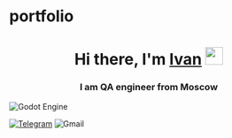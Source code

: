 # portfolio
<h1 align="center">Hi there, I'm <a href="" target="_blank">Ivan</a> 
<img src="https://github.com/blackcater/blackcater/raw/main/images/Hi.gif" height="32"/></h1>
<h3 align="center">I am QA engineer from Moscow</h3>


![Godot Engine](https://img.shields.io/badge/GODOT-%23FFFFFF.svg?style=for-the-badge&logo=godot-engine)

<a href="https://t.me/jeanivanyu">![Telegram](https://img.shields.io/badge/Telegram-2CA5E0?style=for-the-badge&logo=telegram&logoColor=white)</a>
<a href="mailto:jeanivanyu@gmail.com"></a>![Gmail](https://img.shields.io/badge/Gmail-D14836?style=for-the-badge&logo=gmail&logoColor=white)
